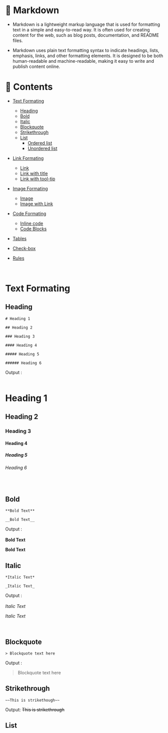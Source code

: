 # 📑 Markdown

- Markdown is a lightweight markup language that is used for formatting text in a simple and easy-to-read way. It is often used for creating content for the web, such as blog posts, documentation, and README files. 

- Markdown uses plain text formatting syntax to indicate headings, lists, emphasis, links, and other formatting elements. It is designed to be both human-readable and machine-readable, making it easy to write and publish content online.

# 📝 Contents

- [Text Formating]()
    - [Heading]()
    - [Bold]()
    - [Italic]()
    - [Blockquote]()
    - [Strikethrough]()
    - [List]()
        - [Ordered list]()
        - [Unordered list]()
- [Link Formating]()
    - [Link]()
    - [Link with title]()
    - [Link with tool-tip]()
- [Image Formating]()
    - [Image]()
    - [Image with Link]()
- [Code Formating]()
    - [Inline code]()
    - [Code Blocks]()
- [Tables]()
- [Check-box]()

- [Rules]()

<br>

# Text Formating
## Heading

 ```
# Heading 1

## Heading 2

### Heading 3

#### Heading 4

##### Heading 5

###### Heading 6
```
Output :<br>
<br>

# Heading 1
## Heading 2

### Heading 3

#### Heading 4

##### Heading 5

###### Heading 6

<br>

## Bold

```
**Bold Text**

__Bold Text__
```
Output :<br>
<br>
**Bold Text**

__Bold Text__
<br>

## Italic
```
*Italic Text*

_Italic Text_
```
Output :<br>
<br>
*Italic Text*

_Italic Text_
<!-- ![Italic Output]( ) -->
<br>

## Blockquote

```
> Blockquote text here
```
Output :
> Blockquote text here

## Strikethrough

```
~~This is strikethough~~
```
Output:
~~This is strikethrough~~

## List

```
```